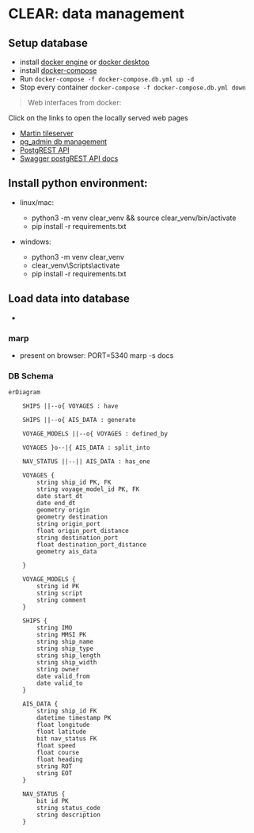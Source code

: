 # CLEAR: data management

## Setup database
- install [docker engine](https://docs.docker.com/engine/install/ubuntu/) or [docker desktop](https://docs.docker.com/desktop/)
- install [docker-compose]()
- Run `docker-compose -f docker-compose.db.yml up -d`
- Stop every container `docker-compose -f docker-compose.db.yml down`


 
> Web interfaces from docker:

Click on the links to open the locally served web pages
- [Martin tileserver](http://localhost:8090/catalog)
- [pg_admin db management](http://localhost:5050)
- [PostgREST API](http://localhost:8080)
- [Swagger postgREST API docs](http://localhost:8070)


## Install python environment: 

- linux/mac:
    - python3 -m venv clear_venv && source clear_venv/bin/activate
    - pip install  -r requirements.txt

- windows:
    - python3 -m venv clear_venv
    - clear_venv\Scripts\activate
    - pip install  -r requirements.txt


## Load data into database
- 

### marp
- present on browser: PORT=5340 marp -s docs

### DB Schema

```mermaid
erDiagram

    SHIPS ||--o{ VOYAGES : have

    SHIPS ||--o{ AIS_DATA : generate

    VOYAGE_MODELS ||--o{ VOYAGES : defined_by

    VOYAGES }o--|{ AIS_DATA : split_into

    NAV_STATUS ||--|| AIS_DATA : has_one
    
    VOYAGES {
        string ship_id PK, FK
        string voyage_model_id PK, FK
        date start_dt
        date end_dt
        geometry origin
        geometry destination
        string origin_port
        float origin_port_distance
        string destination_port
        float destination_port_distance
        geometry ais_data

    }

    VOYAGE_MODELS {
        string id PK
        string script
        string comment
    }

    SHIPS {
        string IMO 
        string MMSI PK
        string ship_name
        string ship_type
        string ship_length
        string ship_width
        string owner
        date valid_from
        date valid_to
    }
    
    AIS_DATA {
        string ship_id FK
        datetime timestamp PK
        float longitude
        float latitude
        bit nav_status FK
        float speed
        float course
        float heading
        string ROT
        string EOT
    }

    NAV_STATUS {
        bit id PK
        string status_code
        string description
    }

```




